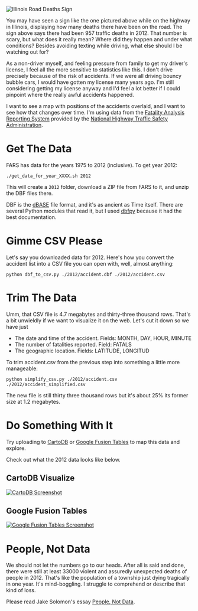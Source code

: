 ![Illinois Road Deaths Sign](https://raw2.github.com/tothebeat/fatal-car-crashes/master/roadsign.jpg)

You may have seen a sign like the one pictured above while on the highway in Illinois, displaying how many deaths there have been on the road. The sign above says there had been 957 traffic deaths in 2012. That number is scary, but what does it really mean? Where did they happen and under what conditions? Besides avoiding texting while driving, what else should I be watching out for?

As a non-driver myself, and feeling pressure from family to get my driver's license, I feel all the more sensitive to statistics like this. I don't drive precisely because of the risk of accidents. If we were all driving bouncy bubble cars, I would have gotten my license many years ago. I'm still considering getting my license anyway and I'd feel a lot better if I could pinpoint where the really awful accidents happened.

I want to see a map with positions of the accidents overlaid, and I want to see how that changes over time. I'm using data from the [Fatality Analysis Reporting System](http://www-fars.nhtsa.dot.gov/Main/index.aspx) provided by the [National Highway Traffic Safety Administration](http://www.nhtsa.gov/).


# Get The Data

FARS has data for the years 1975 to 2012 (inclusive). To get year 2012:

```
./get_data_for_year_XXXX.sh 2012
```

This will create a `2012` folder, download a ZIP file from FARS to it, and unzip the DBF files there.

DBF is the [dBASE](http://en.wikipedia.org/wiki/DBase) file format, and it's as ancient as Time itself. There are several Python modules that read it, but I used [dbfpy](http://dbfpy.sourceforge.net/) because it had the best documentation.

# Gimme CSV Please

Let's say you downloaded data for 2012. Here's how you convert the accident list into a CSV file you can open with, well, almost anything:

```
python dbf_to_csv.py ./2012/accident.dbf ./2012/accident.csv
```

# Trim The Data

Umm, that CSV file is 4.7 megabytes and thirty-three thousand rows. That's a bit unwieldly if we want to visualize it on the web. Let's cut it down so we have just

* The date and time of the accident. Fields: MONTH, DAY, HOUR, MINUTE
* The number of fatalities reported. Field: FATALS
* The geographic location. Fields: LATITUDE, LONGITUD

To trim accident.csv from the previous step into something a little more manageable:

```
python simplify_csv.py ./2012/accident.csv ./2012/accident_simplified.csv
```

The new file is still thirty three thousand rows but it's about 25% its former size at 1.2 megabytes.

# Do Something With It

Try uploading to [CartoDB](http://cartodb.com/visualize) or [Google Fusion Tables](http://www.google.com/drive/apps.html#fusiontables) to map this data and explore.

Check out what the 2012 data looks like below.

## CartoDB Visualize

[![CartoDB Screenshot](https://raw2.github.com/tothebeat/fatal-car-crashes/master/cartodb_screenshot.png)](http://cdb.io/1cagt7b)

## Google Fusion Tables

[![Google Fusion Tables Screenshot](https://raw2.github.com/tothebeat/fatal-car-crashes/master/fusiontable_screenshot.png)](https://www.google.com/fusiontables/DataSource?docid=1HSmnbonscs8FbUkrVqr6vPiZFsNR02P_PaRqDNY)

# People, Not Data

We should not let the numbers go to our heads. After all is said and done, there were still at least 33000 violent and assuredly unexpected deaths of people in 2012. That's like the population of a township just dying tragically in one year. It's mind-boggling. I struggle to comprehend or describe that kind of loss.

Please read Jake Solomon's essay [People, Not Data](https://medium.com/p/47434acb50a8).
